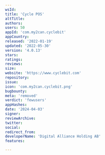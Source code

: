 ```yaml
---
wsId: 
title: 'Cycle POS'
altTitle: 
authors: 
users: 50
appId: 'com.my2can.cyclebit'
appCountry: 
released: '2022-01-19'
updated: '2022-05-30'
version: '4.0.13'
stars: 
ratings: 
reviews: 
size: 
website: 'https://www.cyclebit.com'
repository: 
issue: 
icon: 'com.my2can.cyclebit.png'
bugbounty: 
meta: 'removed'
verdict: 'fewusers'
appHashes: 
date: '2024-04-03'
signer: 
reviewArchive: 
twitter: 
social: 
redirect_from: 
developerName: 'Digital Alliance Holding AB'
features: 

---
```


